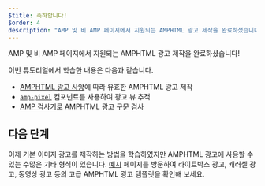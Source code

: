 ```yaml
---
$title: 축하합니다!
$order: 4
description: "AMP 및 비 AMP 페이지에서 지원되는 AMPHTML 광고 제작을 완료하셨습니다! 이번 튜토리얼에서 학습한 내용은 다음과 같습니다: 유효한 AMPHTML 광고 제작..."
---
```


AMP 및 비 AMP 페이지에서 지원되는 AMPHTML 광고 제작을 완료하셨습니다!

이번 튜토리얼에서 학습한 내용은 다음과 같습니다.

- [AMPHTML 광고 사양](../../../../documentation/guides-and-tutorials/learn/a4a_spec.md)에 따라 유효한 AMPHTML 광고 제작
- [`amp-pixel`](../../../../documentation/components/reference/amp-pixel.md) 컴포넌트를 사용하여 광고 뷰 추적
- [AMP 검사기](https://validator.ampproject.org/#htmlFormat=AMP4ADS)로 AMPHTML 광고 구문 검사

## 다음 단계

이제 기본 이미지 광고를 제작하는 방법을 학습하였지만 AMPHTML 광고에 사용할 수 있는 수많은 기타 형식이 있습니다. [예시](../../../../documentation/examples/index.html) 페이지를 방문하여 라이트박스 광고, 캐러셀 광고, 동영상 광고 등의 고급 AMPHTML 광고 템플릿을 확인해 보세요.
